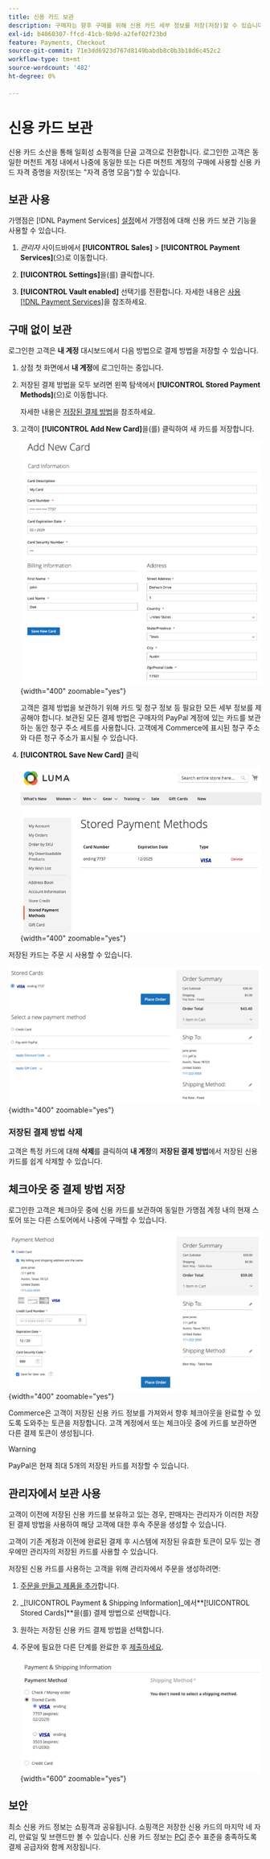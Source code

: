 ```yaml
---
title: 신용 카드 보관
description: 구매자는 향후 구매를 위해 신용 카드 세부 정보를 저장(저장)할 수 있습니다.
exl-id: b4060307-ffcd-41cb-9b9d-a2fef02f23bd
feature: Payments, Checkout
source-git-commit: 71e3dd6923d767d8149babdb8c0b3b18d6c452c2
workflow-type: tm+mt
source-wordcount: '482'
ht-degree: 0%

---
```


# 신용 카드 보관

신용 카드 소산을 통해 일회성 쇼핑객을 단골 고객으로 전환합니다. 로그인한 고객은 동일한 머천트 계정 내에서 나중에 동일한 또는 다른 머천트 계정의 구매에 사용할 신용 카드 자격 증명을 저장(또는 &quot;자격 증명 모음&quot;)할 수 있습니다.

## 보관 사용

가맹점은 [!DNL Payment Services] [설정](settings.md#card-vaulting)에서 가맹점에 대해 신용 카드 보관 기능을 사용할 수 있습니다.

1. _관리자_ 사이드바에서 **[!UICONTROL Sales]** > **[!UICONTROL Payment Services]**(으)로 이동합니다.

1. **[!UICONTROL Settings]**&#x200B;을(를) 클릭합니다.

1. **[!UICONTROL Vault enabled]** 선택기를 전환합니다. 자세한 내용은 [사용 [!DNL Payment Services]](settings.md#enable-payment-services)을 참조하세요.

## 구매 없이 보관

로그인한 고객은 **내 계정** 대시보드에서 다음 방법으로 결제 방법을 저장할 수 있습니다.

1. 상점 첫 화면에서 **내 계정**&#x200B;에 로그인하는 중입니다.

1. 저장된 결제 방법을 모두 보려면 왼쪽 탐색에서 **[!UICONTROL Stored Payment Methods]**(으)로 이동합니다.

   자세한 내용은 [저장된 결제 방법](https://experienceleague.adobe.com/en/docs/commerce-admin/stores-sales/payments/stored-payment-methods)을 참조하세요.

1. 고객이 **[!UICONTROL Add New Card]**&#x200B;을(를) 클릭하여 새 카드를 저장합니다.

   ![새 카드 추가](assets/add-new-card.png){width="400" zoomable="yes"}

   고객은 결제 방법을 보관하기 위해 카드 및 청구 정보 등 필요한 모든 세부 정보를 제공해야 합니다.
보관된 모든 결제 방법은 구매자의 PayPal 계정에 있는 카드를 보관하는 동안 청구 주소 세트를 사용합니다. 고객에게 Commerce에 표시된 청구 주소와 다른 청구 주소가 표시될 수 있습니다.

1. **[!UICONTROL Save New Card]** 클릭

   ![내 계정에 저장된 결제 방법](assets/stored-payment-methods.png){width="400" zoomable="yes"}

저장된 카드는 주문 시 사용할 수 있습니다.

![나중에 구입할 수 있도록 저장된 자격 증명 사용](assets/use-stored-card.png){width="400" zoomable="yes"}

### 저장된 결제 방법 삭제

고객은 특정 카드에 대해 **삭제**&#x200B;를 클릭하여 **내 계정**&#x200B;의 **저장된 결제 방법**&#x200B;에서 저장된 신용 카드를 쉽게 삭제할 수 있습니다.

## 체크아웃 중 결제 방법 저장

로그인한 고객은 체크아웃 중에 신용 카드를 보관하여 동일한 가맹점 계정 내의 현재 스토어 또는 다른 스토어에서 나중에 구매할 수 있습니다.

![나중에 사용할 수 있도록 신용 카드 저장](assets/save-card-for-later.png){width="400" zoomable="yes"}

Commerce은 고객이 저장된 신용 카드 정보를 가져와서 향후 체크아웃을 완료할 수 있도록 도와주는 토큰을 저장합니다. 고객 계정에서 또는 체크아웃 중에 카드를 보관하면 다른 결제 토큰이 생성됩니다.

>[!WARNING]
>
> PayPal은 현재 최대 5개의 저장된 카드를 저장할 수 있습니다.

## 관리자에서 보관 사용

고객이 이전에 저장된 신용 카드를 보유하고 있는 경우, 판매자는 관리자가 이러한 저장된 결제 방법을 사용하여 해당 고객에 대한 후속 주문을 생성할 수 있습니다.

고객이 기존 계정과 이전에 완료된 결제 후 시스템에 저장된 유효한 토큰이 모두 있는 경우에만 관리자의 저장된 카드를 사용할 수 있습니다.

저장된 신용 카드를 사용하는 고객을 위해 관리자에서 주문을 생성하려면:

1. [주문을 만들고 제품을 추가](https://experienceleague.adobe.com/docs/commerce-admin/stores-sales/point-of-purchase/assist/customer-account-create-order.html)합니다.
1. _[!UICONTROL Payment & Shipping Information]_에서&#x200B;**[!UICONTROL Stored Cards]**을(를) 결제 방법으로 선택합니다.
1. 원하는 저장된 신용 카드 결제 방법을 선택합니다.
1. 주문에 필요한 다른 단계를 완료한 후 [제출하세요](https://experienceleague.adobe.com/docs/commerce-admin/stores-sales/point-of-purchase/assist/customer-account-create-order.html?lang=en#step-3%3A-submit-the-order).

   ![고객을 위해 관리자의 저장된 신용 카드 사용](assets/admin-vaultedcard.png){width="600" zoomable="yes"}

## 보안

최소 신용 카드 정보는 쇼핑객과 공유됩니다. 쇼핑객은 저장한 신용 카드의 마지막 네 자리, 만료일 및 브랜드만 볼 수 있습니다. 신용 카드 정보는 [PCI](security.md#PCI-compliance) 준수 표준을 충족하도록 결제 공급자와 함께 저장됩니다.
